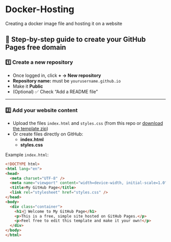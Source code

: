 # Docker-Hosting
Creating a docker image file and hosting it on a website

## 🚀 Step-by-step guide to create your GitHub Pages free domain

### 1️⃣ Create a new repository
- Once logged in, click **+ → New repository**
- **Repository name:** must be `yourusername.github.io`
- Make it **Public**
- (Optional) ✅ Check “Add a README file”

---

### 2️⃣  Add your website content
- Upload the files `index.html` and `styles.css` (from this repo or [download the template zip](./github_page_template.zip))
- Or create files directly on GitHub:
  - **index.html**
  - **styles.css**

Example `index.html`:

```html
<!DOCTYPE html>
<html lang="en">
<head>
  <meta charset="UTF-8" />
  <meta name="viewport" content="width=device-width, initial-scale=1.0" />
  <title>My GitHub Page</title>
  <link rel="stylesheet" href="styles.css" />
</head>
<body>
  <div class="container">
    <h1>🌟 Welcome to My GitHub Page</h1>
    <p>This is a free, simple site hosted on GitHub Pages.</p>
    <p>Feel free to edit this template and make it your own!</p>
  </div>
</body>
</html>
